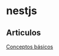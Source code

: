 # nestjs

## Articulos

[Conceptos básicos](https://thundering-lunch-7c1.notion.site/Nest-JS-159b69d2b2138093a381f816c7f3dec4)
